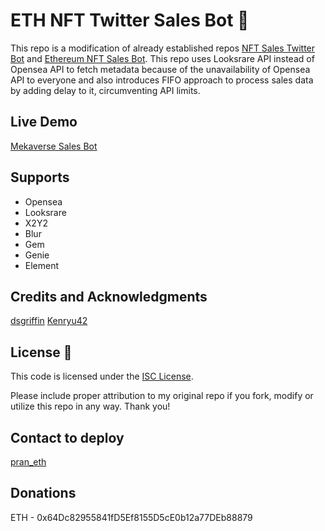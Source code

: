 # ETH NFT Twitter Sales Bot 🤖

This repo is a modification of already established repos [NFT Sales Twitter Bot](https://github.com/dsgriffin/nft-sales-twitter-bot) and [Ethereum NFT Sales Bot](https://github.com/kenryu42/ethereum-nft-sales-bot). This repo uses Looksrare API instead of Opensea API to fetch metadata because of the unavailability of Opensea API to everyone and also introduces FIFO approach to process sales data by adding delay to it, circumventing API limits.

## Live Demo

[Mekaverse Sales Bot](https://twitter.com/botMeka)

## Supports

- Opensea
- Looksrare
- X2Y2
- Blur
- Gem
- Genie
- Element

## Credits and Acknowledgments

[dsgriffin](https://github.com/dsgriffin) 
[Kenryu42](https://github.com/kenryu42) 

## License 📃

This code is licensed under the [ISC License](https://choosealicense.com/licenses/isc/).

Please include proper attribution to my original repo if you fork, modify or utilize this repo in any way. Thank you!

## Contact to deploy

[pran_eth](https://twitter.com/pran_eth)

## Donations

ETH - 0x64Dc82955841fD5Ef8155D5cE0b12a77DEb88879
